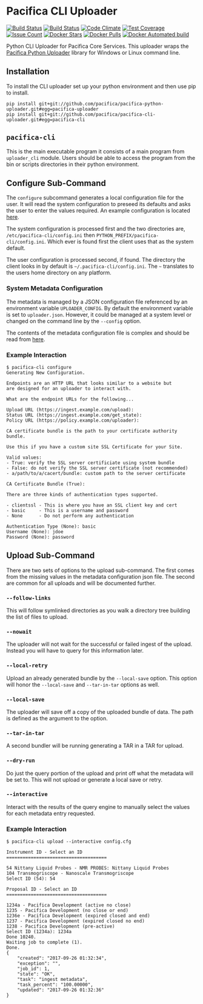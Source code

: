 # Pacifica CLI Uploader

[![Build Status](https://travis-ci.org/pacifica/pacifica-cli-uploader.svg?branch=master)](https://travis-ci.org/pacifica/pacifica-cli-uploader)
[![Build Status](https://ci.appveyor.com/api/projects/status/0ddinx1bdfroptf7?svg=true)](https://ci.appveyor.com/project/dmlb2000/pacifica-cli-uploader)
[![Code Climate](https://codeclimate.com/github/pacifica/pacifica-cli-uploader/badges/gpa.svg)](https://codeclimate.com/github/pacifica/pacifica-cli-uploader)
[![Test Coverage](https://codeclimate.com/github/pacifica/pacifica-cli-uploader/badges/coverage.svg)](https://codeclimate.com/github/pacifica/pacifica-cli-uploader/coverage)
[![Issue Count](https://codeclimate.com/github/pacifica/pacifica-cli-uploader/badges/issue_count.svg)](https://codeclimate.com/github/pacifica/pacifica-cli-uploader)
[![Docker Stars](https://img.shields.io/docker/stars/pacifica/cliuploader.svg?maxAge=2592000)](https://cloud.docker.com/swarm/pacifica/repository/docker/pacifica/cliuploader/general)
[![Docker Pulls](https://img.shields.io/docker/pulls/pacifica/cliuploader.svg?maxAge=2592000)](https://cloud.docker.com/swarm/pacifica/repository/docker/pacifica/cliuploader/general)
[![Docker Automated build](https://img.shields.io/docker/automated/pacifica/cliuploader.svg?maxAge=2592000)](https://cloud.docker.com/swarm/pacifica/repository/docker/pacifica/cliuploader/builds)

Python CLI Uploader for Pacifica Core Services. This uploader wraps the
[Pacifica Python Uploader](https://github.com/pacifica/pacifica-python-uploader)
library for Windows or Linux command line.

## Installation

To install the CLI uploader set up your python environment and then use
pip to install.

```
pip install git+git://github.com/pacifica/pacifica-python-uploader.git#egg=pacifica-uploader
pip install git+git://github.com/pacifica/pacifica-cli-uploader.git#egg=pacifica-cli
```

## `pacifica-cli`

This is the main executable program it consists of a main program from
`uploader_cli` module. Users should be able to access the program from
the bin or scripts directories in their python environment.

## Configure Sub-Command

The `configure` subcommand generates a local configuration file for the
user. It will read the system configuration to preseed its defaults and
asks the user to enter the values required. An example configuration is
located [here](config/example.ini).

The system configuration is processed first and the two directories are,
`/etc/pacifica-cli/config.ini` then
`PYTHON_PREFIX/pacifica-cli/config.ini`. Which ever is found first the
client uses that as the system default.

The user configuration is processed second, if found. The directory the
client looks in by default is `~/.pacifica-cli/config.ini`. The `~`
translates to the users home directory on any platform.

### System Metadata Configuration

The metadata is managed by a JSON configuration file referenced by an
environment variable `UPLOADER_CONFIG`. By default the environment
variable is set to `uploader.json`. However, it could be managed at a
system level or changed on the command line by the `--config` option.

The contents of the metadata configuration file is complex and should
be read from
[here](https://github.com/pacifica/pacifica-python-uploader/blob/master/METADATA_CONFIGURATION.md).

### Example Interaction

```
$ pacifica-cli configure
Generating New Configuration.

Endpoints are an HTTP URL that looks similar to a website but
are designed for an uploader to interact with.

What are the endpoint URLs for the following...

Upload URL (https://ingest.example.com/upload):
Status URL (https://ingest.example.com/get_state):
Policy URL (https://policy.example.com/uploader):

CA certificate bundle is the path to your certificate authority bundle.

Use this if you have a custom site SSL Certificate for your Site.

Valid values:
- True: verify the SSL server certificiate using system bundle
- False: do not verify the SSL server certificate (not recommended)
- a/path/to/a/cacert/bundle: custom path to the server certificate

CA Certificate Bundle (True):

There are three kinds of authentication types supported.

- clientssl - This is where you have an SSL client key and cert
- basic     - This is a username and password
- None      - Do not perform any authentication

Authentication Type (None): basic
Username (None): jdoe
Password (None): password
```

## Upload Sub-Command

There are two sets of options to the upload sub-command. The first comes
from the missing values in the metadata configuration json file. The
second are common for all uploads and will be documented further.

### `--follow-links`

This will follow symlinked directories as you walk a directory tree
building the list of files to upload.

### `--nowait`

The uploader will not wait for the successful or failed ingest of the
upload. Instead you will have to query for this information later.

### `--local-retry`

Upload an already generated bundle by the `--local-save` option. This
option will honor the `--local-save` and `--tar-in-tar` options as
well.

### `--local-save`

The uploader will save off a copy of the uploaded bundle of data. The
path is defined as the argument to the option.

### `--tar-in-tar`

A second bundler will be running generating a TAR in a TAR for upload.

### `--dry-run`

Do just the query portion of the upload and print off what the metadata
will be set to. This will not upload or generate a local save or retry.

### `--interactive`

Interact with the results of the query engine to manually select the
values for each metadata entry requested.

### Example Interaction

```
$ pacifica-cli upload --interactive config.cfg

Instrument ID - Select an ID
=====================================

54 Nittany Liquid Probes - NMR PROBES: Nittany Liquid Probes
104 Transmogriscope - Nanoscale Transmogriscope
Select ID (54): 54

Proposal ID - Select an ID
=====================================

1234a - Pacifica Development (active no close)
1235 - Pacifica Development (no close or end)
1236e - Pacifica Development (expired closed and end)
1237 - Pacifica Development (expired closed no end)
1238 - Pacifica Development (pre-active)
Select ID (1234a): 1234a
Done 10240.
Waiting job to complete (1).
Done.
{
    "created": "2017-09-26 01:32:34",
    "exception": "",
    "job_id": 1,
    "state": "OK",
    "task": "ingest metadata",
    "task_percent": "100.00000",
    "updated": "2017-09-26 01:32:36"
}
```
